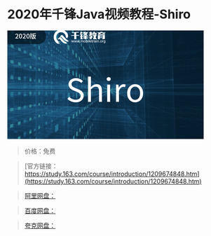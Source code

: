 # 2020年千锋Java视频教程-Shiro

![img](../../../assets/study163/free/f747726933f4455683216180f0514a40.jpg)

> 价格：免费

> [官方链接：https://study.163.com/course/introduction/1209674848.htm](https://study.163.com/course/introduction/1209674848.htm)

> [阿里网盘：]()

> [百度网盘：]()

> [夸克网盘：]()
